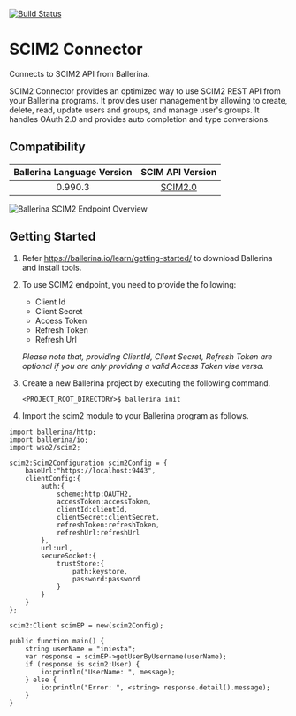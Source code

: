[![Build Status](https://travis-ci.org/wso2-ballerina/module-scim2.svg?branch=master)](https://travis-ci.org/wso2-ballerina/module-scim2)

# SCIM2 Connector
 
Connects to SCIM2 API from Ballerina.
 
SCIM2 Connector provides an optimized way to use SCIM2 REST API from your Ballerina programs.
It provides user management by allowing to create, delete, read, update users and groups, and manage
user's groups. It handles OAuth 2.0 and provides auto completion and type conversions.

## Compatibility
| Ballerina Language Version| SCIM API Version                                          |
| :------------------------:| :--------------------------------------------------------:|
| 0.990.3                   | [SCIM2.0](https://tools.ietf.org/html/rfc7643#section-8.3)|

![Ballerina SCIM2 Endpoint Overview](./docs/resources/SCIM2.png)

## Getting Started
 1. Refer https://ballerina.io/learn/getting-started/ to download Ballerina and install tools.
 2. To use SCIM2 endpoint, you need to provide the following:
     - Client Id
     - Client Secret
     - Access Token
     - Refresh Token
     - Refresh Url

    *Please note that, providing ClientId, Client Secret, Refresh Token are optional if you are only providing a valid
     Access Token vise versa.*

 3. Create a new Ballerina project by executing the following command.

       `<PROJECT_ROOT_DIRECTORY>$ ballerina init`

 4. Import the scim2 module to your Ballerina program as follows.

```ballerina
import ballerina/http;
import ballerina/io;
import wso2/scim2;

scim2:Scim2Configuration scim2Config = {
    baseUrl:"https://localhost:9443",
    clientConfig:{
        auth:{
            scheme:http:OAUTH2,
            accessToken:accessToken,
            clientId:clientId,
            clientSecret:clientSecret,
            refreshToken:refreshToken,
            refreshUrl:refreshUrl
        },
        url:url,
        secureSocket:{
            trustStore:{
                path:keystore,
                password:password
            }
        }
    }
};

scim2:Client scimEP = new(scim2Config);

public function main() {
    string userName = "iniesta";
    var response = scimEP->getUserByUsername(userName);
    if (response is scim2:User) {
        io:println("UserName: ", message);
    } else {
        io:println("Error: ", <string> response.detail().message);
    }
}
```
